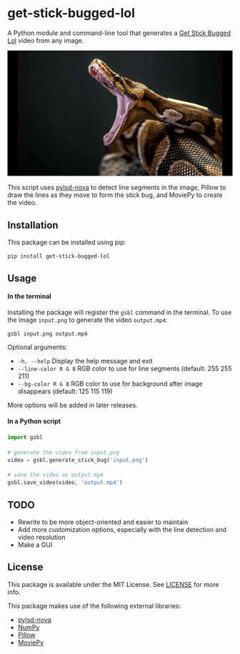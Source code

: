# get-stick-bugged-lol
A Python module and command-line tool that generates a 
[Get Stick Bugged Lol](https://knowyourmeme.com/memes/get-stick-bugged-lol) video from any image.

![Example](examples/python.gif)

This script uses [pylsd-nova](https://github.com/AndranikSargsyan/pylsd-nova) to detect line segments in the image,
Pillow to draw the lines as they move to form the stick bug, and MoviePy to create the video.

## Installation
This package can be installed using pip:
```
pip install get-stick-bugged-lol
```

## Usage
#### In the terminal
Installing the package will register the `gsbl` command in the terminal. To use the image `input.png` to generate the
video `output.mp4`:
```
gsbl input.png output.mp4
```
Optional arguments:
* `-h, --help` Display the help message and exit
* `--line-color R G B` RGB color to use for line segments (default: 255 255 211)
* `--bg-color R G B` RGB color to use for background after image disappears (default: 125 115 119)

More options will be added in later releases.

#### In a Python script

```python
import gsbl

# generate the video from input.png
video = gsbl.generate_stick_bug('input.png')

# save the video as output.mp4
gsbl.save_video(video, 'output.mp4')
```

## TODO
* Rewrite to be more object-oriented and easier to maintain
* Add more customization options, especially with the line detection and video resolution
* Make a GUI

## License
This package is available under the MIT License. See [LICENSE](LICENSE) for more info.

This package makes use of the following external libraries:
* [pylsd-nova](https://github.com/AndranikSargsyan/pylsd-nova)
* [NumPy](https://numpy.org)
* [Pillow](https://python-pillow.org)
* [MoviePy](https://github.com/Zulko/moviepy)
